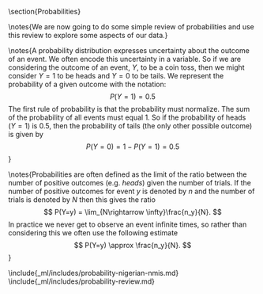 \section{Probabilities}

\notes{We are now going to do some simple review of probabilities and
use this review to explore some aspects of our data.}

\notes{A probability distribution
expresses uncertainty about the outcome of an event. We often encode this
uncertainty in a variable. So if we are considering the outcome of an event,
$Y$, to be a coin toss, then we might consider $Y=1$ to be heads and $Y=0$ to be
tails. We represent the probability of a given outcome with the notation:
$$
P(Y=1) = 0.5
$$
The first rule of probability is that the probability must
normalize. The sum of the probability of all events must equal 1. So if the
probability of heads ($Y=1$) is 0.5, then the probability of tails (the only
other possible outcome) is given by
$$
P(Y=0) = 1-P(Y=1) = 0.5
$$}

\notes{Probabilities
are often defined as the limit of the ratio between the number of positive
outcomes (e.g. *heads*) given the number of trials. If the number of positive
outcomes for event $y$ is denoted by $n$ and the number of trials is denoted by
$N$ then this gives the ratio 
$$
P(Y=y) = \lim_{N\rightarrow
\infty}\frac{n_y}{N}.
$$
In practice we never get to observe an event infinite
times, so rather than considering this we often use the following estimate
$$
P(Y=y) \approx \frac{n_y}{N}.
$$}


\include{_ml/includes/probability-nigerian-nmis.md}
\include{_ml/includes/probability-review.md}

